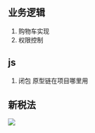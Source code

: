 ## 业务逻辑
1. 购物车实现
2. 权限控制
## js
1. 闭包 原型链在项目哪里用
## 新税法
![](http://ww2.sinaimg.cn/large/006tNc79ly1g5kaa8gbjfj30u00xtjsr.jpg)
